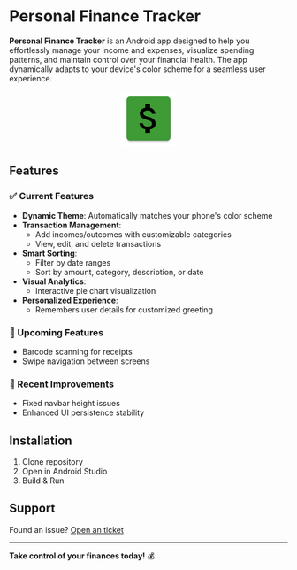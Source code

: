 # Personal Finance Tracker

**Personal Finance Tracker** is an Android app designed to help you effortlessly manage your income and expenses, visualize spending patterns, and maintain control over your financial health. The app dynamically adapts to your device's color scheme for a seamless user experience.

<p align="center">
  <img src="app/src/main/res/mipmap-xxxhdpi/ic_launcher.webp" width="100" alt="App Icon">
</p>

## Features

### ✅ Current Features
- **Dynamic Theme**: Automatically matches your phone's color scheme
- **Transaction Management**:
  - Add incomes/outcomes with customizable categories
  - View, edit, and delete transactions
- **Smart Sorting**:
  - Filter by date ranges
  - Sort by amount, category, description, or date
- **Visual Analytics**:
  - Interactive pie chart visualization
- **Personalized Experience**:
  - Remembers user details for customized greeting

### 🚧 Upcoming Features
- Barcode scanning for receipts
- Swipe navigation between screens

### 🐛 Recent Improvements
- Fixed navbar height issues
- Enhanced UI persistence stability


## Installation
1. Clone repository
2. Open in Android Studio
3. Build & Run

## Support
Found an issue? [Open an ticket](https://github.com/TianK003/PersonalFinance_android/issues)

---

**Take control of your finances today!** 💰

